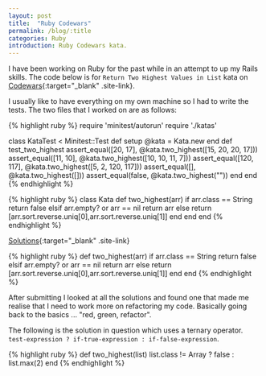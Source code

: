 ```yaml
---
layout: post
title:  "Ruby Codewars"
permalink: /blog/:title
categories: Ruby
introduction: Ruby Codewars kata.
---
```


I have been working on Ruby for the past while in an attempt to up my Rails skills. The code below is for ```Return Two Highest Values in List``` kata on [Codewars](https://www.codewars.com/){:target="_blank" .site-link}.

I usually like to have everything on my own machine so I had to write the tests. The two files that I worked on are as follows:

{% highlight ruby %}
require 'minitest/autorun'
require './katas'

class KataTest < Minitest::Test
 def setup
  @kata = Kata.new
 end
 def test_two_highest
  assert_equal([20, 17], @kata.two_highest([15, 20, 20, 17]))
  assert_equal([11, 10], @kata.two_highest([10, 10, 11, 7]))
  assert_equal([120, 117], @kata.two_highest([5, 2, 120, 117]))
  assert_equal([], @kata.two_highest([]))
  assert_equal(false, @kata.two_highest(""))
	end
end
{% endhighlight %}

{% highlight ruby %}
class Kata
 def two_highest(arr)
  if arr.class == String
   return false
  elsif arr.empty? or arr == nil
   return arr
  else
   return [arr.sort.reverse.uniq[0],arr.sort.reverse.uniq[1]]
  end
 end
end
{% endhighlight %}

[Solutions](https://www.codewars.com/kata/return-two-highest-values-in-list/solutions/ruby/){:target="_blank" .site-link}

{% highlight ruby %}
def two_highest(arr)
 if arr.class == String
  return false
 elsif arr.empty? or arr == nil
  return arr
 else
  return [arr.sort.reverse.uniq[0],arr.sort.reverse.uniq[1]]
 end
end
{% endhighlight %}

After submitting I looked at all the solutions and found one that made me realise that I need to work more on refactoring my code. Basically going back to the basics ... "red, green, refactor".

The following is the solution in question which uses a ternary operator. ```test-expression ? if-true-expression : if-false-expression```.

{% highlight ruby %}
def two_highest(list)
 list.class != Array ? false : list.max(2)
end
{% endhighlight %}
